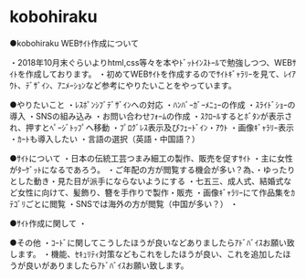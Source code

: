 # kobohiraku

●kobohiraku WEBｻｲﾄ作成について

・2018年10月末ぐらいよりhtml,css等々を本やﾄﾞｯﾄｲﾝｽﾄｰﾙで勉強しつつ、WEBｻｲﾄを作成しております。
・初めてWEBｻｲﾄを作成するのでｻｲﾄｷﾞｬﾗﾘｰを見て、ﾚｲｱｳﾄ、ﾃﾞｻﾞｲﾝ、ｱﾆﾒｰｼｮﾝなど参考にやりたいことをやっています。

●やりたいこと
・ﾚｽﾎﾟﾝｼﾌﾞﾃﾞｻﾞｲﾝへの対応
・ﾊﾝﾊﾞｰｶﾞｰﾒﾆｭｰの作成
・ｽﾗｲﾄﾞｼｮｰの導入
・SNSの組み込み
・お問い合わせﾌｫｰﾑの作成
・ｽｸﾛｰﾙするとﾎﾞﾀﾝが表示され、押すとﾍﾟｰｼﾞﾄｯﾌﾟへ移動
・ﾌﾟﾛｸﾞﾚｽ表示及びﾌｪｰﾄﾞｲﾝ・ｱｳﾄ
・画像ｷﾞｬﾗﾘｰ表示
・ｶｰﾄも導入したい
・言語の選択（英語・中国語？）

●ｻｲﾄについて
・日本の伝統工芸つまみ細工の製作、販売を促すｻｲﾄ
・主に女性がﾀｰｹﾞｯﾄになるであろう。
・ご年配の方が閲覧する機会が多い？為、・ゆったりとした動き・見た目が派手にならないようにする
・七五三、成人式、結婚式など女性に向けて、髪飾り、簪を手作りで製作・販売
・画像ｷﾞｬﾗﾘｰにて作品集をｶﾃｺﾞﾘごとに閲覧
・SNSでは海外の方が閲覧（中国が多い？）
・

●ｻｲﾄ作成に関して
・

●その他
・ｺｰﾄﾞに関してこうしたほうが良いなどありましたらｱﾄﾞﾊﾞｲｽお願い致します。
・機能、ｾｷｭﾘﾃｨ対策などもこれをしたほうが良い、これを追加したほうが良いがありましたらｱﾄﾞﾊﾞｲｽお願い致します。

